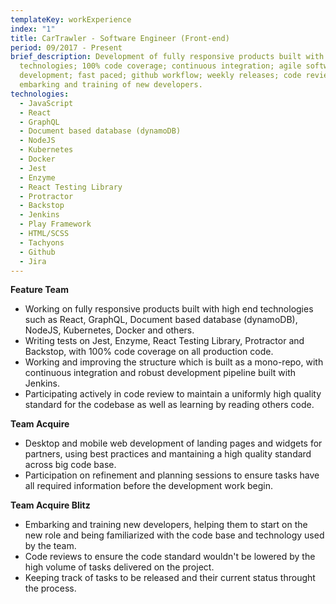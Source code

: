 ```yaml
---
templateKey: workExperience
index: "1"
title: CarTrawler - Software Engineer (Front-end)
period: 09/2017 - Present
brief_description: Development of fully responsive products built with high end
  technologies; 100% code coverage; continuous integration; agile software
  development; fast paced; github workflow; weekly releases; code reviews;
  embarking and training of new developers.
technologies:
  - JavaScript
  - React
  - GraphQL
  - Document based database (dynamoDB)
  - NodeJS
  - Kubernetes
  - Docker
  - Jest
  - Enzyme
  - React Testing Library
  - Protractor
  - Backstop
  - Jenkins
  - Play Framework
  - HTML/SCSS
  - Tachyons
  - Github
  - Jira
---
```

**Feature Team**

* Working on fully responsive products built with high end technologies such as React, GraphQL, Document based database (dynamoDB), NodeJS, Kubernetes, Docker and others.
* Writing tests on Jest, Enzyme, React Testing Library, Protractor and Backstop, with 100% code coverage on all production code.
* Working and improving the structure which is built as a mono-repo, with continuous integration and robust development pipeline built with Jenkins.
* Participating actively in code review to maintain a uniformly high quality standard for the codebase as well as learning by reading others code.

**Team Acquire**

* Desktop and mobile web development of landing pages and widgets for partners,  using best practices and mantaining a high quality standard across big code base.
* Participation on refinement and planning sessions to ensure tasks have all required information before the development work begin.

**Team Acquire Blitz**

* Embarking and training new developers, helping them to start on the new role and being familiarized with the code base and technology used by the team.
* Code reviews to ensure the code standard wouldn't be lowered by the high  volume of tasks delivered on the project.
* Keeping track of tasks to be released and their current status throught the process.